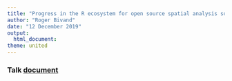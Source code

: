 ```yaml
---
title: "Progress in the R ecosystem for open source spatial analysis software"
author: "Roger Bivand"
date: "12 December 2019"
output: 
  html_document:
theme: united
---
```


### Talk [document](https://rsbivand.github.io/uw_191212/uw_Rgeo_191212.html)





